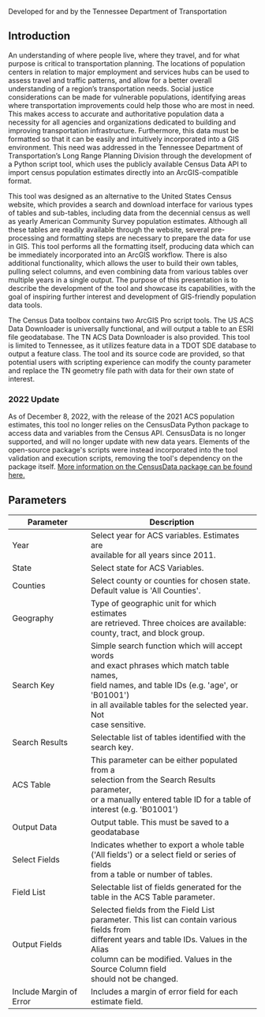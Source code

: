 
Developed for and by the Tennessee Department of Transportation

## Introduction

An understanding of where people live, where they travel, and for what purpose is critical to transportation planning. The locations of population centers in relation to major employment and services hubs can be used to assess travel and traffic patterns, and allow for a better overall understanding of a region’s transportation needs. Social justice considerations can be made for vulnerable populations, identifying areas where transportation improvements could help those who are most in need. This makes access to accurate and authoritative population data a necessity for all agencies and organizations dedicated to building and improving transportation infrastructure. Furthermore, this data must be formatted so that it can be easily and intuitively incorporated into a GIS environment. This need was addressed in the Tennessee Department of Transportation’s Long Range Planning Division through the development of a Python script tool, which uses the publicly available Census Data API to import census population estimates directly into an ArcGIS-compatible format.

This tool was designed as an alternative to the United States Census website, which provides a search and download interface for various types of tables and sub-tables, including data from the decennial census as well as yearly American Community Survey population estimates. Although all these tables are readily available through the website, several pre-processing and formatting steps are necessary to prepare the data for use in GIS. This tool performs all the formatting itself, producing data which can be immediately incorporated into an ArcGIS workflow. There is also additional functionality, which allows the user to build their own tables, pulling select columns, and even combining data from various tables over multiple years in a single output. The purpose of this presentation is to describe the development of the tool and showcase its capabilities, with the goal of inspiring further interest and development of GIS-friendly population data tools.

The Census Data toolbox contains two ArcGIS Pro script tools. The US ACS Data Downloader is universally functional, and will output a table to an ESRI file geodatabase. The TN ACS Data Downloader is also provided. This tool is limited to Tennessee, as it utilizes feature data in a TDOT SDE database to output a feature class. The tool and its source code are provided, so that potential users with scripting experience can modify the county parameter and replace the TN geometry file path with data for their own state of interest.

### 2022 Update

As of December 8, 2022, with the release of the 2021 ACS population estimates, this tool no longer relies on the CensusData Python package to access data and variables from the Census API. CensusData is no longer supported, and will no longer update with new data years. Elements of the open-source package's scripts were instead incorporated into the tool validation and execution scripts, removing the tool's dependency on the package itself. [More information on the CensusData package can be found here.](https://pypi.org/project/CensusData/)

## Parameters

| Parameter | Description |
|-----------|-------------|
|Year       |Select year for ACS variables. Estimates are<br />available for all years since 2011.|
|State      |Select state for ACS Variables.
|Counties   |Select county or counties for chosen state.<br />Default value is 'All Counties'.|
|Geography  |Type of geographic unit for which estimates<br />are retrieved. Three choices are available:<br />county, tract, and block group.
|Search Key |Simple search function which will accept words<br />and exact phrases which match table names,<br />field names, and table IDs (e.g. 'age',  or 'B01001')<br />in all available tables for the selected year. Not<br />case sensitive.|
|Search Results|Selectable list of tables identified with the<br />search key.|
|ACS Table  |This parameter can be either populated from a<br />selection from the Search Results parameter,<br />or a manually entered table ID for a table of<br />interest (e.g. 'B01001')|
|Output Data|Output table. This must be saved to a<br />geodatabase|
|Select Fields|Indicates whether to export a whole table<br />('All fields') or a select field or series of fields<br />from a table or number of tables.|
|Field List |Selectable list of fields generated for the<br />table in the ACS Table parameter.|
|Output Fields|Selected fields from the Field List<br />parameter. This list can contain various fields from<br />different years and table IDs. Values in the Alias<br />column can be modified. Values in the Source Column field<br />should not be changed.| 
|Include Margin of Error|Includes a margin of error field for each<br />estimate field.|
